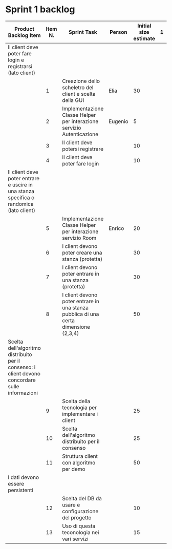 # Sprint 1 backlog

| Product Backlog Item | Item N. | Sprint Task                                                     	          | Person    | Initial size estimate | 1 | 2 | 3 | 4 | 5 | 6 |
|----------------------|---------|----------------------------------------------------------------------------|-----------|-----------------------|---|---|---|---|---|---|
| Il client deve poter fare login e registrarsi (lato client)
|                      | 1       | Creazione dello scheletro del client e scelta della GUI                    | Elia      |  30                   | 
|                      | 2       | Implementazione Classe Helper per interazione servizio Autenticazione      | Eugenio   |  5                    | 
|                      | 3       | Il client deve potersi registrare                                          |           |  10                   | 
|                      | 4       | Il client deve poter fare login                                            |           |  10                   | 
| Il client deve poter entrare e uscire in una stanza specifica o randomica (lato client)
|                      | 5       | Implementazione Classe Helper per interazione servizio Room                | Enrico    |  20                   | 
|                      | 6       | I client devono poter creare una stanza (protetta)                         |           |  30                   | 
|                      | 7       | I client devono poter entrare in una stanza (protetta)                     |           |  30                   | 
|                      | 8       | I client devono poter entrare in una stanza pubblica di una certa dimensione (2,3,4) | |  50                   | 
| Scelta dell'algoritmo distribuito per il consenso: i client devono concordare sulle informazioni
|                      | 9       | Scelta della tecnologia per implementare i client                          |           |  25                   | 
|                      | 10      | Scelta dell'algoritmo distribuito per il consenso                          |           |  25                   | 
|                      | 11      | Struttura client con algoritmo per demo                                    |           |  50                   | 
| I dati devono essere persistenti
|                      | 12      | Scelta del DB da usare e configurazione del progetto                       |           |  10                   | 
|                      | 13      | Uso di questa teconologia nei vari servizi                                 |           |  15                   | 
